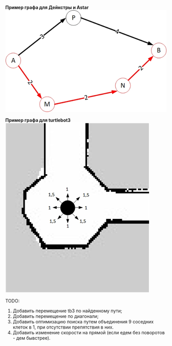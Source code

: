**Пример графа для Дейкстры и Astar**  
![Alt text](./example.jpg?raw=true "dejkstra")

**Пример графа для turtlebot3**  
![Alt text](./tb3graph.jpg?raw=true "tb3")

TODO:  
1. Добавить перемещение tb3 по найденному пути;  
2. Добавить перемещение по диагонали;  
3. Добавить оптимизацию поиска путем объединения 9 соседних клеток в 1, при отсутствии препятствия в них.  
4. Добавить изменение скорости на прямой (если едем без поворотов - дем бывстрее).  